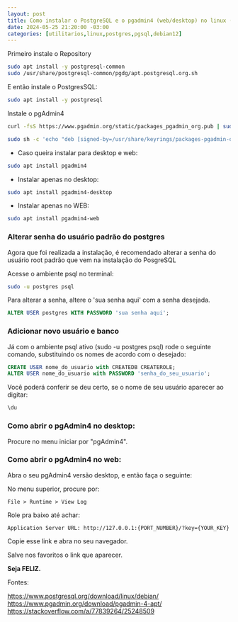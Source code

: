 ```yaml
---
layout: post
title: Como instalar o PostgreSQL e o pgadmin4 (web/desktop) no linux (Debian 12)
date: 2024-05-25 21:20:00 -03:00
categories: [utilitarios,linux,postgres,pgsql,debian12]
---
```


Primeiro instale o Repository

```bash
sudo apt install -y postgresql-common
sudo /usr/share/postgresql-common/pgdg/apt.postgresql.org.sh
```

E então instale o PostgresSQL:

```bash
sudo apt install -y postgresql
```

 Instale o pgAdmin4

```bash
curl -fsS https://www.pgadmin.org/static/packages_pgadmin_org.pub | sudo gpg --dearmor -o /usr/share/keyrings/packages-pgadmin-org.gpg
```

```bash
sudo sh -c 'echo "deb [signed-by=/usr/share/keyrings/packages-pgadmin-org.gpg] https://ftp.postgresql.org/pub/pgadmin/pgadmin4/apt/$(lsb_release -cs) pgadmin4 main" > /etc/apt/sources.list.d/pgadmin4.list && apt update'
```

- Caso queira instalar para desktop e web:

```bash
sudo apt install pgadmin4
```

- Instalar apenas no desktop:

```bash
sudo apt install pgadmin4-desktop
```

- Instalar apenas no WEB:

```bash
sudo apt install pgadmin4-web 
```

### Alterar senha do usuário padrão do postgres

Agora que foi realizada a instalação, é recomendado alterar a senha do usuário root padrão que vem na instalação do PosgreSQL

Acesse o ambiente psql no terminal:

```bash
sudo -u postgres psql
```

Para alterar a senha, altere o 'sua senha aqui' com a senha desejada.

```sql
ALTER USER postgres WITH PASSWORD 'sua senha aqui';
```

### Adicionar novo usuário e banco

Já com o ambiente psql ativo (sudo -u postgres psql) rode o seguinte comando, substituindo os nomes de acordo com o desejado:

```sql
CREATE USER nome_do_usuario with CREATEDB CREATEROLE;
ALTER USER nome_do_usuario with PASSWORD 'senha_do_seu_usuario';
```

Você poderá conferir se deu certo, se o nome de seu usuário aparecer ao digitar:

```sql
\du
```

### Como abrir o pgAdmin4 no desktop:

Procure no menu iniciar por "pgAdmin4".

### Como abrir o pgAdmin4 no web:

Abra o seu pgAdmin4 versão desktop, e então faça o seguinte:

No menu superior, procure por:
	
	File > Runtime > View Log

Role pra baixo até achar:

	Application Server URL: http://127.0.0.1:{PORT_NUMBER}/?key={YOUR_KEY}

Copie esse link e abra no seu navegador.

Salve nos favoritos o link que aparecer.

**Seja FELIZ.**

Fontes:

https://www.postgresql.org/download/linux/debian/
https://www.pgadmin.org/download/pgadmin-4-apt/
https://stackoverflow.com/a/77839264/25248509